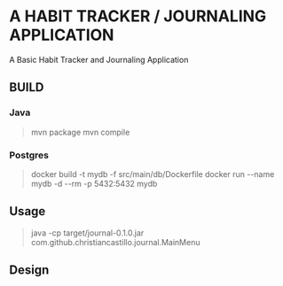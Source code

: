 # A HABIT TRACKER / JOURNALING APPLICATION
A Basic Habit Tracker and Journaling Application

## BUILD
### Java
>mvn package
>mvn compile

### Postgres
>docker build -t mydb -f src/main/db/Dockerfile
>docker run --name mydb -d --rm -p 5432:5432 mydb

## Usage
>java -cp target/journal-0.1.0.jar com.github.christiancastillo.journal.MainMenu

## Design

